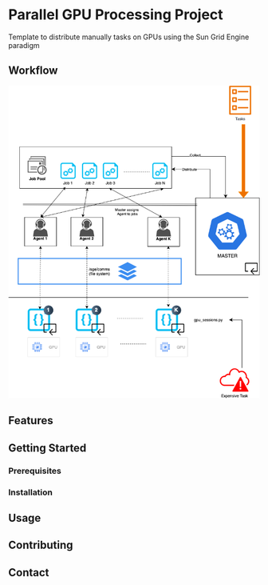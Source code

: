 # Parallel GPU Processing Project

Template to distribute manually tasks on GPUs using the Sun Grid Engine paradigm

## Workflow

![SGE Performance Chart](sge.png)

## Features


## Getting Started

### Prerequisites


### Installation


## Usage



## Contributing


## Contact

